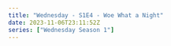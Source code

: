 ```yaml
---
title: "Wednesday - S1E4 - Woe What a Night"
date: 2023-11-06T23:11:52Z
series: ["Wednesday Season 1"]
---
```



<mux-player stream-type="on-demand"
  src="https://kp3d-my.sharepoint.com/personal/ryoo_kp3d_onmicrosoft_com/_layouts/15/download.aspx?share=EcIN_RsF0zdBo8-JhysKLmYBrZUkpZ4YD3FF_f4ize4sig" prefer-playback="mse" controls>
  </mux-player>
  
  
  <script src="https://cdn.jsdelivr.net/npm/@mux/mux-player"></script>
  
 <script type="application/ld+json">
 {
  "@context": "https://schema.org/",
  "@type": "VideoObject",
  "name": "Wednesday - S1E4 - Woe What a Night",
  "contentUrl": "https://stream.mux.com/2o01SHdALSJkopTKzf2WLjZ7K8css3iWZKiy1LLdQzv00.m3u8",
  "thumbnailUrl": "https://www.themoviedb.org/t/p/original/Ah1bTTgIi5iqaEe9S3czK0vM0PT.jpg?width=314&fit_mode=preserve&time=25",
  "uploadDate": "2023-11-06T23:11:52Z",
}

</script>

